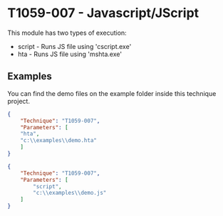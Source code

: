 # T1059-007 - Javascript/JScript

This module has two types of execution:

- script - Runs JS file using 'cscript.exe'
- hta - Runs JS file using 'mshta.exe'

## Examples

You can find the demo files on the example folder inside this technique project.

```json
{
    "Technique": "T1059-007",
    "Parameters": [
    "hta",
    "c:\\examples\\demo.hta"
    ]
}
```

```json
{
    "Technique": "T1059-007",
    "Parameters": [
        "script",
        "c:\\examples\\demo.js"
    ]
}
```

